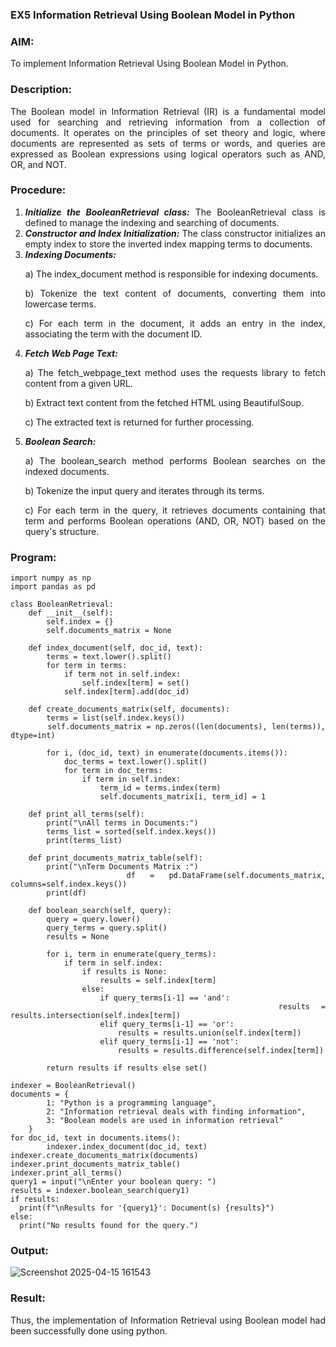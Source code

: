 ### EX5 Information Retrieval Using Boolean Model in Python
### AIM: 
To implement Information Retrieval Using Boolean Model in Python.
### Description:
<div align = "justify">
The Boolean model in Information Retrieval (IR) is a fundamental model used for searching and retrieving information from a collection of documents. It operates on the principles of set theory and logic, where documents are represented as sets of terms or words, and queries are expressed as Boolean expressions using logical operators such as AND, OR, and NOT.
  
### Procedure:
1. ***Initialize the BooleanRetrieval class:*** The BooleanRetrieval class is defined to manage the indexing and searching of documents.
2. ***Constructor and Index Initialization:*** The class constructor initializes an empty index to store the inverted index mapping terms to documents.
3. ***Indexing Documents:***
    <p> a) The index_document method is responsible for indexing documents.
    <p> b) Tokenize the text content of documents, converting them into lowercase terms.
    <p> c) For each term in the document, it adds an entry in the index, associating the term with the document ID. </p>
4. ***Fetch Web Page Text:***
    <p>a) The fetch_webpage_text method uses the requests library to fetch content from a given URL.
    <p>b) Extract text content from the fetched HTML using BeautifulSoup.
    <p>c) The extracted text is returned for further processing.
5. ***Boolean Search:***
    <p>a) The boolean_search method performs Boolean searches on the indexed documents.
    <p>b) Tokenize the input query and iterates through its terms.
    <p>c) For each term in the query, it retrieves documents containing that term and performs Boolean operations (AND, OR, NOT) based on the query's structure.

### Program:
```
import numpy as np
import pandas as pd

class BooleanRetrieval:
    def __init__(self):
        self.index = {}
        self.documents_matrix = None

    def index_document(self, doc_id, text):
        terms = text.lower().split()
        for term in terms:
            if term not in self.index:
                self.index[term] = set()
            self.index[term].add(doc_id)

    def create_documents_matrix(self, documents):
        terms = list(self.index.keys())
        self.documents_matrix = np.zeros((len(documents), len(terms)), dtype=int)
        
        for i, (doc_id, text) in enumerate(documents.items()):
            doc_terms = text.lower().split()
            for term in doc_terms:
                if term in self.index:
                    term_id = terms.index(term)
                    self.documents_matrix[i, term_id] = 1

    def print_all_terms(self):
        print("\nAll terms in Documents:")
        terms_list = sorted(self.index.keys())
        print(terms_list)

    def print_documents_matrix_table(self):
        print("\nTerm Documents Matrix :")
        df = pd.DataFrame(self.documents_matrix, columns=self.index.keys())
        print(df)

    def boolean_search(self, query):
        query = query.lower()
        query_terms = query.split()
        results = None

        for i, term in enumerate(query_terms):
            if term in self.index:
                if results is None:
                    results = self.index[term]
                else:
                    if query_terms[i-1] == 'and':
                        results = results.intersection(self.index[term])
                    elif query_terms[i-1] == 'or':
                        results = results.union(self.index[term])
                    elif query_terms[i-1] == 'not':
                        results = results.difference(self.index[term])

        return results if results else set()

indexer = BooleanRetrieval()
documents = {
        1: "Python is a programming language",
        2: "Information retrieval deals with finding information",
        3: "Boolean models are used in information retrieval"
    }
for doc_id, text in documents.items():
        indexer.index_document(doc_id, text)
indexer.create_documents_matrix(documents)
indexer.print_documents_matrix_table()
indexer.print_all_terms()
query1 = input("\nEnter your boolean query: ")
results = indexer.boolean_search(query1)
if results:
  print(f"\nResults for '{query1}': Document(s) {results}")
else:
  print("No results found for the query.")

```

### Output:
![Screenshot 2025-04-15 161543](https://github.com/user-attachments/assets/a6373d8d-32be-44d2-8cc8-b172711f135f)

### Result:
Thus, the implementation of Information Retrieval using Boolean model had been successfully done using python.
